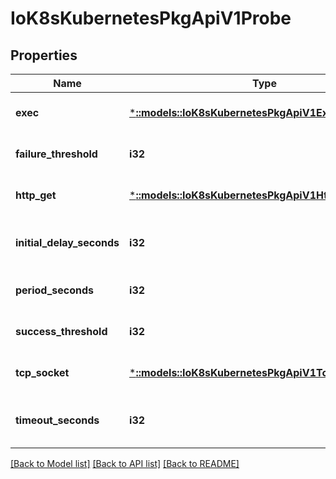 # IoK8sKubernetesPkgApiV1Probe

## Properties
Name | Type | Description | Notes
------------ | ------------- | ------------- | -------------
**exec** | [***::models::IoK8sKubernetesPkgApiV1ExecAction**](io.k8s.kubernetes.pkg.api.v1.ExecAction.md) | One and only one of the following should be specified. Exec specifies the action to take. | [optional] [default to null]
**failure_threshold** | **i32** | Minimum consecutive failures for the probe to be considered failed after having succeeded. Defaults to 3. Minimum value is 1. | [optional] [default to null]
**http_get** | [***::models::IoK8sKubernetesPkgApiV1HttpGetAction**](io.k8s.kubernetes.pkg.api.v1.HTTPGetAction.md) | HTTPGet specifies the http request to perform. | [optional] [default to null]
**initial_delay_seconds** | **i32** | Number of seconds after the container has started before liveness probes are initiated. More info: https://kubernetes.io/docs/concepts/workloads/pods/pod-lifecycle#container-probes | [optional] [default to null]
**period_seconds** | **i32** | How often (in seconds) to perform the probe. Default to 10 seconds. Minimum value is 1. | [optional] [default to null]
**success_threshold** | **i32** | Minimum consecutive successes for the probe to be considered successful after having failed. Defaults to 1. Must be 1 for liveness. Minimum value is 1. | [optional] [default to null]
**tcp_socket** | [***::models::IoK8sKubernetesPkgApiV1TcpSocketAction**](io.k8s.kubernetes.pkg.api.v1.TCPSocketAction.md) | TCPSocket specifies an action involving a TCP port. TCP hooks not yet supported | [optional] [default to null]
**timeout_seconds** | **i32** | Number of seconds after which the probe times out. Defaults to 1 second. Minimum value is 1. More info: https://kubernetes.io/docs/concepts/workloads/pods/pod-lifecycle#container-probes | [optional] [default to null]

[[Back to Model list]](../README.md#documentation-for-models) [[Back to API list]](../README.md#documentation-for-api-endpoints) [[Back to README]](../README.md)


